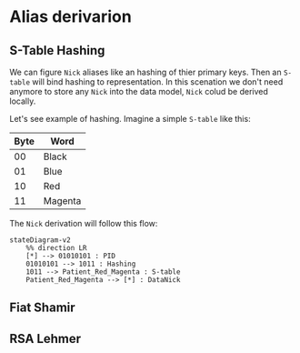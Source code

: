 # Alias derivarion

## S-Table Hashing

We can figure `Nick` aliases like an hashing of thier primary keys. Then an `S-table` will bind hashing to representation.
In this scenation we don't need anymore to store any `Nick`  into the data model, `Nick` colud be derived locally.

Let's see example of hashing. Imagine a simple `S-table` like this:

| Byte | Word |
|---|---|
| 00 | Black |
| 01 | Blue |
| 10 | Red |
| 11 | Magenta |

The `Nick` derivation will follow this flow:

```mermaid
stateDiagram-v2
    %% direction LR
    [*] --> 01010101 : PID
    01010101 --> 1011 : Hashing
    1011 --> Patient_Red_Magenta : S-table
    Patient_Red_Magenta --> [*] : DataNick
```

## Fiat Shamir

## RSA Lehmer
